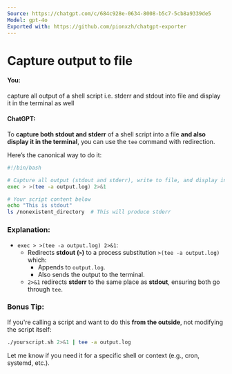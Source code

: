 ```yaml
---
Source: https://chatgpt.com/c/684c928e-0634-8008-b5c7-5cb8a9339de5
Model: gpt-4o
Exported with: https://github.com/pionxzh/chatgpt-exporter
---
```


# Capture output to file

#### You:
capture all output of a shell script i.e. stderr and stdout into file and display it in the terminal as well

#### ChatGPT:
To **capture both stdout and stderr** of a shell script into a file **and also display it in the terminal**, you can use the `tee` command with redirection.

Here’s the canonical way to do it:

```bash
#!/bin/bash

# Capture all output (stdout and stderr), write to file, and display in terminal
exec > >(tee -a output.log) 2>&1

# Your script content below
echo "This is stdout"
ls /nonexistent_directory  # This will produce stderr
```

### Explanation:

- `exec > >(tee -a output.log) 2>&1`:
  - Redirects **stdout (`>`)** to a process substitution `>(tee -a output.log)` which:
    - Appends to `output.log`.
    - Also sends the output to the terminal.
  - `2>&1` redirects **stderr** to the same place as **stdout**, ensuring both go through `tee`.

### Bonus Tip:

If you're calling a script and want to do this **from the outside**, not modifying the script itself:

```bash
./yourscript.sh 2>&1 | tee -a output.log
```

Let me know if you need it for a specific shell or context (e.g., cron, systemd, etc.).
